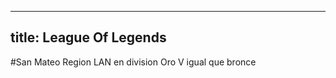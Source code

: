 --------
title: League Of Legends
--------

#San Mateo
Region LAN en division Oro V igual que bronce
